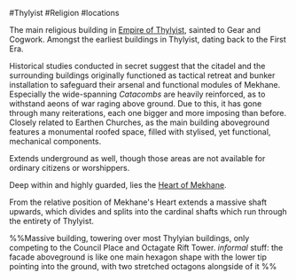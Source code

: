 ---
---

\#Thylyist #Religion #locations  

The main religious building in [Empire of Thylyist](Empire%20of%20Thylyist.md), sainted to Gear and Cogwork.
Amongst the earliest buildings in Thylyist, dating back to the First Era. 

Historical studies conducted in secret suggest that the citadel and the surrounding buildings originally functioned as tactical retreat and bunker installation to safeguard their arsenal and functional modules of Mekhane. Especially the wide-spanning *Catacombs* are heavily reinforced, as to withstand aeons of war raging above ground.
Due to this, it has gone through many reiterations, each one bigger and more imposing than before. 
Closely related to Earthen Churches, as the main building aboveground features a monumental roofed space, filled with stylised, yet functional, mechanical components.

Extends underground as well, though those areas are not available for ordinary citizens or worshippers. 

Deep within and highly guarded, lies the [Heart of Mekhane](Heart%20of%20Mekhane.md).

From the relative position of Mekhane's Heart extends a massive shaft upwards, which divides and splits into the cardinal shafts which run through the entirety of Thylyist. 

%%Massive building, towering over most Thylyian buildings, only competing to the Council Place and Octagate Rift Tower.
*informal* stuff: the facade aboveground is like one main hexagon shape with the lower tip pointing into the ground, with two stretched octagons alongside of it
%%
